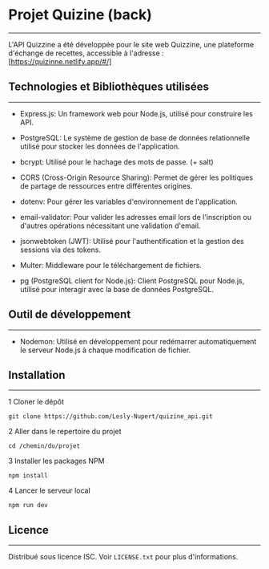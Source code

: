 # Projet Quizine (back)
***
L'API Quizzine a été développée pour le site web Quizzine, une plateforme d'échange de recettes, accessible à l'adresse : [https://quizinne.netlify.app/#/]

## Technologies et Bibliothèques utilisées
***

* Express.js: Un framework web pour Node.js, utilisé pour construire les API.

* PostgreSQL: Le système de gestion de base de données relationnelle utilisé pour stocker les données de l'application.
* bcrypt: Utilisé pour le hachage des mots de passe. (+ salt) 
* CORS (Cross-Origin Resource Sharing): Permet de gérer les politiques de partage de ressources entre différentes origines.
* dotenv: Pour gérer les variables d'environnement de l'application.
* email-validator: Pour valider les adresses email lors de l'inscription ou d'autres opérations nécessitant une validation d'email.
* jsonwebtoken (JWT): Utilisé pour l'authentification et la gestion des sessions via des tokens.
* Multer: Middleware pour le téléchargement de fichiers.
* pg (PostgreSQL client for Node.js): Client PostgreSQL pour Node.js, utilisé pour interagir avec la base de données PostgreSQL.

## Outil de développement
***
* Nodemon: Utilisé en développement pour redémarrer automatiquement le serveur Node.js à chaque modification de fichier.
  
## Installation
***
1 Cloner le dépôt
```
git clone https://github.com/Lesly-Nupert/quizine_api.git
```
2 Aller dans le repertoire du projet
```
cd /chemin/du/projet
```
3 Installer les packages NPM
```
npm install
```
4 Lancer le serveur local
```
npm run dev
```

## Licence 
***
Distribué sous licence ISC. Voir ```LICENSE.txt``` pour plus d'informations.

